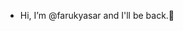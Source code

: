  - Hi, I’m @farukyasar and I'll be back.👀 

<!---
farukyasar/farukyasar is a ✨ special ✨ repository because its `README.md` (this file) appears on your GitHub profile.
You can click the Preview link to take a look at your changes.
--->
